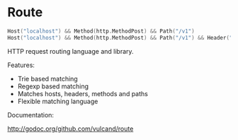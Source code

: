 Route
=====

```go
Host("localhost") && Method(http.MethodPost) && Path("/v1")
Host("localhost") && Method(http.MethodPost) && Path("/v1") && Header("Content-Type", "application/<string>")
```

HTTP request routing language and library.

Features:

* Trie based matching
* Regexp based matching
* Matches hosts, headers, methods and paths
* Flexible matching language

Documentation:

http://godoc.org/github.com/vulcand/route
